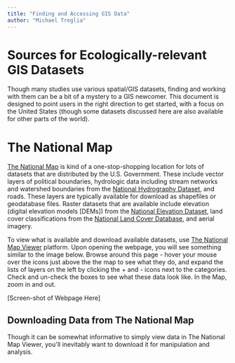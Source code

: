 ```yaml
---
title: "Finding and Accessing GIS Data"
author: "Michael Treglia"
---
```


# Sources for Ecologically-relevant GIS Datasets

Though many studies use various spatial/GIS datasets, finding and working with them can be a bit of a mystery to a GIS newcomer. This document is designed to point users in the right direction to get started, with a focus on the United States (though some datasets discussed here are also available for other parts of the world). 


# The National Map

[The National Map](http://nationalmap.gov/) is kind of a one-stop-shopping location for lots of datasets that are distributed by the U.S. Government. These include vector layers of political boundaries, hydrologic data including stream networks and watershed boundaries from the [National Hydrography Dataset](http://nhd.usgs.gov/), and roads. These layers are typically available for download as shapefiles or geodatabase files. Raster datasets that are available include elevation (digital elevation models [DEMs]) from the [National Elevation Dataset](http://ned.usgs.gov/), land cover classifications from the [National Land Cover Database](http://www.mrlc.gov/), and aerial imagery.

To view what is available and download available datasets, use [The National Map Viewer](http://viewer.nationalmap.gov/viewer/) platform. Upon opening the webpage, you will see something similar to the image below. Browse around this page - hover your mouse over the icons just above the the map to see what they do, and expand the lists of layers on the left by clicking the + and - icons next to the categories. Check and un-check the boxes to see what these data look like. In the Map, zoom in and out.

[Screen-shot of Webpage Here]


## Downloading Data from The National Map

Though it can be somewhat informative to simply view data in The National Map Viewer, you'll inevitably want to download it for manipulation and analysis. 




